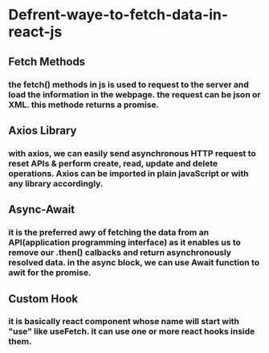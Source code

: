 # Defrent-waye-to-fetch-data-in-react-js

## Fetch Methods

### the fetch() methods in js is used to request to the server and load the information in the webpage. the request can be json or XML. this methode returns a promise.

## Axios Library

### with axios, we can easily send asynchronous HTTP request to reset APIs & perform create, read, update and delete operations. Axios can be imported in plain javaScript or with any library accordingly.

## Async-Await

### it is the preferred awy of fetching the data from an API(application programming interface) as it enables us to remove our .then() calbacks and return asynchronously resolved data. in the async block, we can use Await function to awit for the promise.

## Custom Hook

### it is basically react component whose name will start with "use" like useFetch. it can use one or more react hooks inside them.
